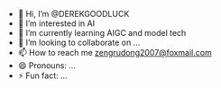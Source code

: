 - 👋 Hi, I’m @DEREKGOODLUCK
- 👀 I’m interested in AI 
- 🌱 I’m currently learning AIGC and model tech 
- 💞️ I’m looking to collaborate on ...
- 📫 How to reach me zengrudong2007@foxmail.com
- 😄 Pronouns: ...
- ⚡ Fun fact: ...

<!---
DEREKGOODLUCK/DEREKGOODLUCK is a ✨ special ✨ repository because its `README.md` (this file) appears on your GitHub profile.
You can click the Preview link to take a look at your changes.
--->
